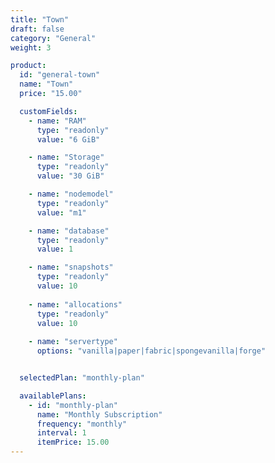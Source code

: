```yaml
---
title: "Town"
draft: false
category: "General"
weight: 3

product:
  id: "general-town"
  name: "Town"
  price: "15.00"

  customFields:
    - name: "RAM"
      type: "readonly"
      value: "6 GiB"

    - name: "Storage"
      type: "readonly"
      value: "30 GiB"

    - name: "nodemodel"
      type: "readonly"
      value: "m1"

    - name: "database"
      type: "readonly"
      value: 1

    - name: "snapshots"
      type: "readonly"
      value: 10
      
    - name: "allocations"
      type: "readonly"
      value: 10
      
    - name: "servertype"
      options: "vanilla|paper|fabric|spongevanilla|forge"


  selectedPlan: "monthly-plan"

  availablePlans:
    - id: "monthly-plan"
      name: "Monthly Subscription"
      frequency: "monthly"
      interval: 1
      itemPrice: 15.00
---
```

